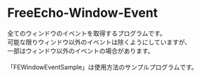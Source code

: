 # FreeEcho-Window-Event
全てのウィンドウのイベントを取得するプログラムです。<br>
可能な限りウィンドウ以外のイベントは除くようにしていますが、<br>
一部はウィンドウ以外のイベントの場合があります。<br>
<br>
「FEWindowEventSample」は使用方法のサンプルプログラムです。
